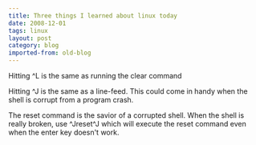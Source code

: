 ```yaml
---
title: Three things I learned about linux today
date: 2008-12-01
tags: linux
layout: post
category: blog
imported-from: old-blog
---
```


Hitting ^L is the same as running the clear command

Hitting ^J is the same as a line-feed. This could come in handy when the shell is corrupt from a program crash.

The reset command is the savior of a corrupted shell. When the shell is really broken, use ^Jreset^J which will execute the reset command even when the enter key doesn't work.


